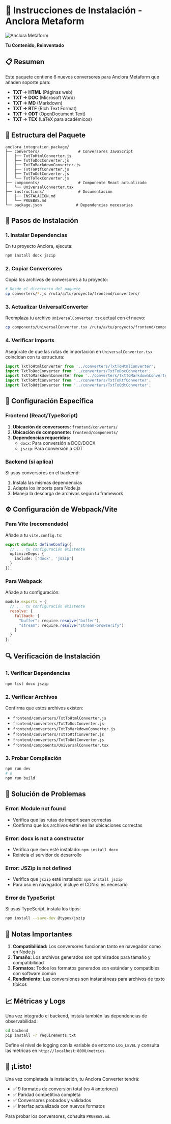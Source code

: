 # 🚀 Instrucciones de Instalación - Anclora Metaform

![Anclora Metaform](../assets/anclora_metaform_logo.png)

**Tu Contenido, Reinventado**

## 📋 Resumen
Este paquete contiene 6 nuevos conversores para Anclora Metaform que añaden soporte para:
- **TXT → HTML** (Páginas web)
- **TXT → DOC** (Microsoft Word)
- **TXT → MD** (Markdown)
- **TXT → RTF** (Rich Text Format)
- **TXT → ODT** (OpenDocument Text)
- **TXT → TEX** (LaTeX para académicos)

## 📁 Estructura del Paquete
```
anclora_integration_package/
├── converters/                 # Conversores JavaScript
│   ├── TxtToHtmlConverter.js
│   ├── TxtToDocConverter.js
│   ├── TxtToMarkdownConverter.js
│   ├── TxtToRtfConverter.js
│   ├── TxtToOdtConverter.js
│   └── TxtToTexConverter.js
├── components/                 # Componente React actualizado
│   └── UniversalConverter.tsx
├── instructions/               # Documentación
│   ├── INSTALACION.md
│   └── PRUEBAS.md
└── package.json               # Dependencias necesarias
```

## 🔧 Pasos de Instalación

### 1. **Instalar Dependencias**
En tu proyecto Anclora, ejecuta:
```bash
npm install docx jszip
```

### 2. **Copiar Conversores**
Copia los archivos de conversores a tu proyecto:
```bash
# Desde el directorio del paquete
cp converters/*.js /ruta/a/tu/proyecto/frontend/converters/
```

### 3. **Actualizar UniversalConverter**
Reemplaza tu archivo `UniversalConverter.tsx` actual con el nuevo:
```bash
cp components/UniversalConverter.tsx /ruta/a/tu/proyecto/frontend/components/
```

### 4. **Verificar Imports**
Asegúrate de que las rutas de importación en `UniversalConverter.tsx` coincidan con tu estructura:
```typescript
import TxtToHtmlConverter from '../converters/TxtToHtmlConverter';
import TxtToDocConverter from '../converters/TxtToDocConverter';
import TxtToMarkdownConverter from '../converters/TxtToMarkdownConverter';
import TxtToRtfConverter from '../converters/TxtToRtfConverter';
import TxtToOdtConverter from '../converters/TxtToOdtConverter';
```

## 🎯 Configuración Específica

### **Frontend (React/TypeScript)**
1. **Ubicación de conversores:** `frontend/converters/`
2. **Ubicación de componente:** `frontend/components/`
3. **Dependencias requeridas:**
   - `docx`: Para conversión a DOC/DOCX
   - `jszip`: Para conversión a ODT

### **Backend (si aplica)**
Si usas conversores en el backend:
1. Instala las mismas dependencias
2. Adapta los imports para Node.js
3. Maneja la descarga de archivos según tu framework

## ⚙️ Configuración de Webpack/Vite

### **Para Vite (recomendado)**
Añade a tu `vite.config.ts`:
```typescript
export default defineConfig({
  // ... tu configuración existente
  optimizeDeps: {
    include: ['docx', 'jszip']
  }
});
```

### **Para Webpack**
Añade a tu configuración:
```javascript
module.exports = {
  // ... tu configuración existente
  resolve: {
    fallback: {
      "buffer": require.resolve("buffer"),
      "stream": require.resolve("stream-browserify")
    }
  }
};
```

## 🔍 Verificación de Instalación

### **1. Verificar Dependencias**
```bash
npm list docx jszip
```

### **2. Verificar Archivos**
Confirma que estos archivos existen:
- `frontend/converters/TxtToHtmlConverter.js`
- `frontend/converters/TxtToDocConverter.js`
- `frontend/converters/TxtToMarkdownConverter.js`
- `frontend/converters/TxtToRtfConverter.js`
- `frontend/converters/TxtToOdtConverter.js`
- `frontend/components/UniversalConverter.tsx`

### **3. Probar Compilación**
```bash
npm run dev
# o
npm run build
```

## 🚨 Solución de Problemas

### **Error: Module not found**
- Verifica que las rutas de import sean correctas
- Confirma que los archivos están en las ubicaciones correctas

### **Error: docx is not a constructor**
- Verifica que `docx` esté instalado: `npm install docx`
- Reinicia el servidor de desarrollo

### **Error: JSZip is not defined**
- Verifica que `jszip` esté instalado: `npm install jszip`
- Para uso en navegador, incluye el CDN si es necesario

### **Error de TypeScript**
Si usas TypeScript, instala los tipos:
```bash
npm install --save-dev @types/jszip
```

## 📝 Notas Importantes

1. **Compatibilidad:** Los conversores funcionan tanto en navegador como en Node.js
2. **Tamaño:** Los archivos generados son optimizados para tamaño y compatibilidad
3. **Formatos:** Todos los formatos generados son estándar y compatibles con software común
4. **Rendimiento:** Las conversiones son instantáneas para archivos de texto típicos

## 📈 Métricas y Logs

Una vez integrado el backend, instala también las dependencias de observabilidad:

```bash
cd backend
pip install -r requirements.txt
```

Define el nivel de logging con la variable de entorno `LOG_LEVEL` y consulta las métricas en `http://localhost:8000/metrics`.

## 🎉 ¡Listo!

Una vez completada la instalación, tu Anclora Converter tendrá:
- ✅ 9 formatos de conversión total (vs 4 anteriores)
- ✅ Paridad competitiva completa
- ✅ Conversores probados y validados
- ✅ Interfaz actualizada con nuevos formatos

Para probar los conversores, consulta `PRUEBAS.md`.

